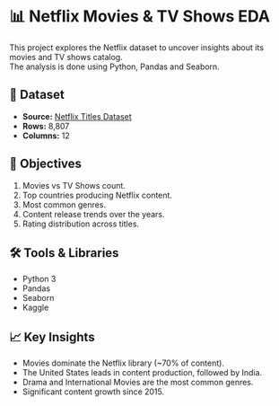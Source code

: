 # 📊 Netflix Movies & TV Shows EDA

This project explores the Netflix dataset to uncover insights about its movies and TV shows catalog.  
The analysis is done using Python, Pandas and Seaborn.

## 📂 Dataset
- **Source:** [Netflix Titles Dataset](https://www.kaggle.com/datasets/shivamb/netflix-shows)
- **Rows:** 8,807  
- **Columns:** 12  

## 📌 Objectives
1. Movies vs TV Shows count.
2. Top countries producing Netflix content.
3. Most common genres.
4. Content release trends over the years.
5. Rating distribution across titles.

## 🛠️ Tools & Libraries
- Python 3
- Pandas
- Seaborn
- Kaggle

## 📈 Key Insights
- Movies dominate the Netflix library (~70% of content).
- The United States leads in content production, followed by India.
- Drama and International Movies are the most common genres.
- Significant content growth since 2015.

